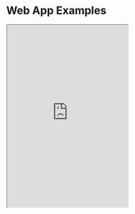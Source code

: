 Web App Examples
================

<iframe width="320" height="480" src="http://htmlpreview.github.com/?https://github.com/leoz2011/web-app-examples/blob/master/jqm-multi-page-nav/index.html"></iframe>



